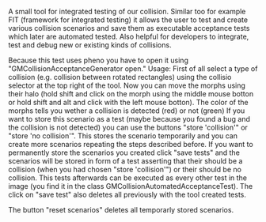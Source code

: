 A small tool for integrated testing of our collision. Similar too for example FIT (framework for integrated testing) it allows the user to test and create various collision scenarios and save them as executable acceptance tests which later are automated tested. Also helpful for developers to integrate, test and debug new or existing kinds of collisions.

Because this test uses pheno you have to open it using "GMCollisionAcceptanceGenerator open." 
Usage:
First of all select a type of collision (e.g. collision between rotated rectangles) using the collisio selector at the top right of the tool.
Now you can move the morphs using their halo (hold shift and click on the morph using the middle mouse botton or hold shift and alt and click with the left mouse botton).
The color of the morphs tells you wether a collision is detected (red) or not (green)
If you want to store this scenario as a test (maybe because you found a bug and the collision is not detected) you can use the buttons "store 'collision'" or "store 'no collision'". This stores the scenario temporarily and you can create more scenarios repeating the steps described before.
If you want to permanently store the scenarios you created click "save tests" and the scenarios will be stored in form of a test asserting that their should be a collision (when you had chosen "store 'collision'") or their should be no collision. This tests afterwards can be executed as every other test in the image (you find it in the class GMCollisionAutomatedAcceptanceTest). The click on "save test" also deletes all previously with the tool created tests.

The button "reset scenarios" deletes all temporarly stored scenarios.